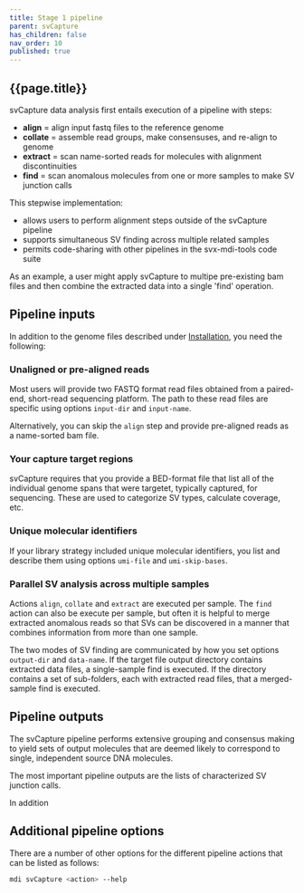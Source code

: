 ```yaml
---
title: Stage 1 pipeline
parent: svCapture
has_children: false
nav_order: 10
published: true
---
```


## {{page.title}}

svCapture data analysis first entails execution of a pipeline with steps:
- **align** = align input fastq files to the reference genome
- **collate** = assemble read groups, make consensuses, and re-align to genome
- **extract** = scan name-sorted reads for molecules with alignment discontinuities
- **find** = scan anomalous molecules from one or more samples to make SV junction calls

This stepwise implementation:
- allows users to perform alignment steps outside of the svCapture pipeline
- supports simultaneous SV finding across multiple related samples
- permits code-sharing with other pipelines in the svx-mdi-tools code suite

As an example, a user might apply svCapture to multipe pre-existing
bam files and then combine the extracted data into a single 'find' operation.

## Pipeline inputs

In addition to the genome files described under
[Installation](https://wilsontelab.github.io/svx-mdi-tools/docs/installation/installation.html),
you need the following:

### Unaligned or pre-aligned reads

Most users will provide two FASTQ format read files obtained
from a paired-end, short-read sequencing platform. The path to these
read files are specific using options `input-dir` and `input-name`.

Alternatively, you can skip the `align` step and provide pre-aligned
reads as a name-sorted bam file.

### Your capture target regions

svCapture requires that you provide a BED-format file that list
all of the individual genome spans that were targetet, typically captured,
for sequencing. These are used to categorize SV types, calculate coverage, etc.

### Unique molecular identifiers

If your library strategy included unique molecular identifiers, you
list and describe them using options `umi-file` and `umi-skip-bases`.

### Parallel SV analysis across multiple samples

Actions `align`, `collate` and `extract` are executed per sample.
The `find` action can also be execute per sample, but often it is 
helpful to merge extracted anomalous reads so that SVs can be
discovered in a manner that combines information from more than one sample.

The two modes of SV finding are communicated by how you set options
`output-dir` and `data-name`. If the target file output directory
contains extracted data files, a single-sample find is executed.
If the directory contains a set of sub-folders, each with extracted read files,
that a merged-sample find is executed.

## Pipeline outputs

The svCapture pipeline performs extensive grouping and consensus
making to yield sets of output molecules that are deemed likely to correspond
to single, independent source DNA molecules.


The most important pipeline outputs are the lists of characterized SV junction calls.

In addition

## Additional pipeline options

There are a number of other options for the different pipeline actions
that can be listed as follows:

```sh
mdi svCapture <action> --help
```
